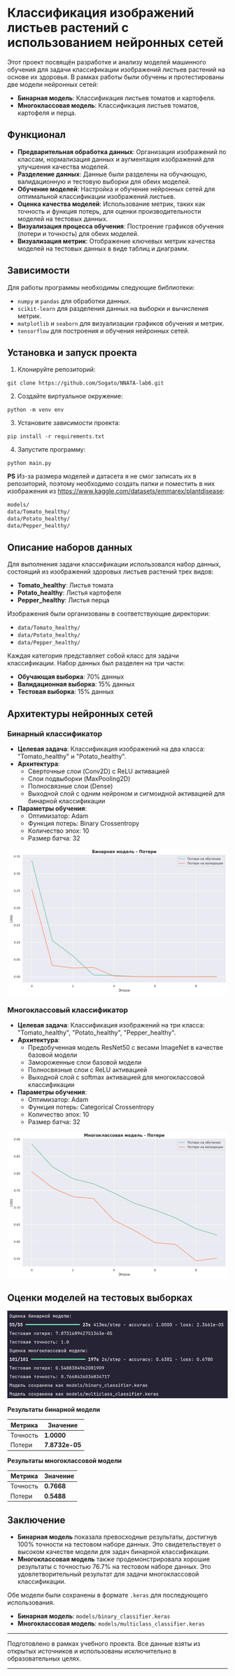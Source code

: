 # Классификация изображений листьев растений с использованием нейронных сетей

Этот проект посвящён разработке и анализу моделей машинного обучения для задачи классификации изображений листьев растений на основе их здоровья. В рамках работы были обучены и протестированы две модели нейронных сетей:

- **Бинарная модель**: Классификация листьев томатов и картофеля.
- **Многоклассовая модель**: Классификация листьев томатов, картофеля и перца.

## Функционал

- **Предварительная обработка данных**: Организация изображений по классам, нормализация данных и аугментация изображений для улучшения качества моделей.
- **Разделение данных**: Данные были разделены на обучающую, валидационную и тестовую выборки для обеих моделей.
- **Обучение моделей**: Настройка и обучение нейронных сетей для оптимальной классификации изображений листьев.
- **Оценка качества моделей**: Использование метрик, таких как точность и функция потерь, для оценки производительности моделей на тестовых данных.
- **Визуализация процесса обучения**: Построение графиков обучения (потери и точность) для обеих моделей.
- **Визуализация метрик**: Отображение ключевых метрик качества моделей на тестовых данных в виде таблиц и диаграмм.

## Зависимости

Для работы программы необходимы следующие библиотеки:

- `numpy` и `pandas` для обработки данных.
- `scikit-learn` для разделения данных на выборки и вычисления метрик.
- `matplotlib` и `seaborn` для визуализации графиков обучения и метрик.
- `tensorflow` для построения и обучения нейронных сетей.

## Установка и запуск проекта
1. Клонируйте репозиторий:
```
git clone https://github.com/Sogato/NNATA-lab6.git
```
2. Создайте виртуальное окружение:
```
python -m venv env
```
3. Установите зависимости проекта:
```
pip install -r requirements.txt
```
4. Запустите программу:
```
python main.py
```
**PS** Из-за размера моделей и датасета я не смог записать их в репозиторий, поэтому необходимо создать папки и поместить в них изображения из https://www.kaggle.com/datasets/emmarex/plantdisease:
```
models/
data/Tomato_healthy/
data/Potato_healthy/
data/Pepper_healthy/
```

## Описание наборов данных

Для выполнения задачи классификации использовался набор данных, состоящий из изображений здоровых листьев растений трех видов:

- **Tomato_healthy**: Листья томата
- **Potato_healthy**: Листья картофеля
- **Pepper_healthy**: Листья перца

Изображения были организованы в соответствующие директории:

- `data/Tomato_healthy/`
- `data/Potato_healthy/`
- `data/Pepper_healthy/`

Каждая категория представляет собой класс для задачи классификации. Набор данных был разделен на три части:

- **Обучающая выборка**: 70% данных
- **Валидационная выборка**: 15% данных
- **Тестовая выборка**: 15% данных

## Архитектуры нейронных сетей

### Бинарный классификатор

- **Целевая задача**: Классификация изображений на два класса: "Tomato_healthy" и "Potato_healthy".
- **Архитектура**:
  - Сверточные слои (Conv2D) с ReLU активацией
  - Слои подвыборки (MaxPooling2D)
  - Полносвязные слои (Dense)
  - Выходной слой с одним нейроном и сигмоидной активацией для бинарной классификации
- **Параметры обучения**:
  - Оптимизатор: Adam
  - Функция потерь: Binary Crossentropy
  - Количество эпох: 10
  - Размер батча: 32

![График обучения бинарной модели](img/graphs_img/Бинарная_модель_training_history.png)

### Многоклассовый классификатор

- **Целевая задача**: Классификация изображений на три класса: "Tomato_healthy", "Potato_healthy", "Pepper_healthy".
- **Архитектура**:
  - Предобученная модель ResNet50 с весами ImageNet в качестве базовой модели
  - Замороженные слои базовой модели
  - Полносвязные слои с ReLU активацией
  - Выходной слой с softmax активацией для многоклассовой классификации
- **Параметры обучения**:
  - Оптимизатор: Adam
  - Функция потерь: Categorical Crossentropy
  - Количество эпох: 10
  - Размер батча: 32

![График обучения многоклассовой модели](img/graphs_img/Многоклассовая_модель_training_history.png)


## Оценки моделей на тестовых выборках

![ценки моделей на тестовых выборках](img/github_img/testing_models.png)

**Результаты бинарной модели**

| Метрика     | Значение            |
|-------------|---------------------|
| Точность    | **1.0000**          |
| Потери      | **7.8732e-05**      |

**Результаты многоклассовой модели**

| Метрика     | Значение            |
|-------------|---------------------|
| Точность    | **0.7668**          |
| Потери      | **0.5488**          |

## Заключение
- **Бинарная модель** показала превосходные результаты, достигнув 100% точности на тестовом наборе данных. Это свидетельствует о высоком качестве модели для задач бинарной классификации.
- **Многоклассовая модель** также продемонстрировала хорошие результаты с точностью 76.7% на тестовом наборе данных. Это удовлетворительный результат для задачи многоклассовой классификации.

Обе модели были сохранены в формате `.keras` для последующего использования.

- **Бинарная модель**: `models/binary_classifier.keras`
- **Многоклассовая модель**: `models/multiclass_classifier.keras`

---

Подготовлено в рамках учебного проекта. Все данные взяты из открытых источников и использованы исключительно в образовательных целях.

---
